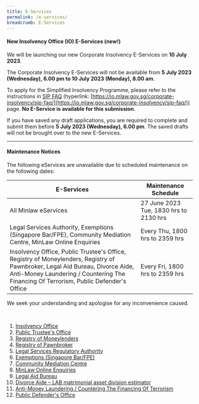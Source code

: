 ```yaml
---
title: E-Services
permalink: /e-services/
breadcrumb: E-Services
---
```

<!--Hi Team, CIMS launch notice to be uncommented once confirmed CIMS go-live on 10 Jul 2023. Tentatively need to publish 2 weeks before go-live. -->

#### **New Insolvency Office (IO) E-Services (new!)**
We will be launching our new Corporate Insolvency E-Services on **10 July 2023**. 

The Corporate Insolvency E-Services will not be available from **5 July 2023 (Wednesday), 6.00 pm to 10 July 2023 (Monday), 8.00 am**.

To apply for the Simplified Insolvency Programme, please refer to the instructions in [SIP FAQ](https://io.mlaw.gov.sg/corporate-insolvency/sip-faq/) (hyperlink: [https://io.mlaw.gov.sg/corporate-insolvency/sip-faq/](https://io.mlaw.gov.sg/corporate-insolvency/sip-faq/)) page. **No E-Service is available for this submission.**

If you have saved any draft applications, you are required to complete and submit them before **5 July 2023 (Wednesday), 6.00 pm**. The saved drafts will not be brought over to the new E-Services. 
<hr>
<!--#### **Urgent Maintenance Notice**
Some of our e-services are unavailable till 13 June 2023, 2359 hrs, due to urgent maintenance works. During this period, waiting times at our Ministry of Law Services Centre and our hotline may also be longer than usual. 
<br><br>The following e-services are still accessible via the links provided: 
<br><br><u>Insolvency Search:</u> 
https://go.gov.sg/insolvencysearch
<br><u>Insolvency Person’s Portal:</u> 
https://go.gov.sg/insolventpersonsportal
<br><u>Creditor’s Portal:</u> 
https://go.gov.sg/creditorsportal
<br><u>Private Trustees in Bankruptcy Portal:</u> 
https://go.gov.sg/ptibportal 
<br><br>We seek your understanding and apologise for any inconvenience caused. 
-->
<!--Notice for Regular Maintenance Schedule-->

<!--#### **Urgent Maintenance Notice**
The all Minlaw e-services and Online enquiries are unavailable till 23 June 2023, 0900 hrs, due to urgent maintenance works. During this period, waiting times at our Ministry of Law Services Centre and our hotline may also be longer than usual.--> 



#### **Maintenance Notices**
The following eServices are unavailable due to scheduled maintenance on the following dates:

| E-Services | Maintenance Schedule |
| -------- | -------- | 
|  All Minlaw eServices  | 27 June 2023 Tue, 1830 hrs to 2130 hrs| 
| Legal Services Authority, Exemptions (Singapore Bar/FPE), Community Mediation Centre, MinLaw Online Enquiries  | Every Thu, 1800 hrs to 2359 hrs     | 
| Insolvency Office, Public Trustee's Office, Registry of Moneylenders, Registry of Pawnbroker, Legal Aid Bureau, Divorce Aide,  Anti-Money Laundering / Countering The Financing Of Terrorism, Public Defender's Office    | Every Fri, 1800 hrs to 2359 hrs| 

We seek your understanding and apologise for any inconvenience caused.

<!--below notice is prepared for CIMS Go-Live-->
<!--#### **Maintenance Notices**
Please be informed that the following eServices will be scheduled for  maintenance on the following dates, and access will not be available during this period: 

| E-Services | Maintenance Schedule |
| -------- | -------- |
| Insolvency Office - Corporate Insolvency | 14 Jun, Wed, 1800 hrs to 19 Jun, Mon, 0800 hrs     | 
| Insolvency Office, Public Trustee's Office    | 14 Jun, Wed, 1800 hrs to 15 Jun, Thu, 0800 hrs     | 
| Insolvency Office - Debt Repayment Scheme, Public Trustee's Office    | 15 Jun, Thu, 1800 hrs to 16 Jun, Fri, 0800 hrs     | 
| Insolvency Office, Public Trustee's Office, Registry of Moneylenders, Registry of Pawnbroker    | 16 Jun, Fri, 1800 hrs to 19 Jun, Mon, 0800 hrs     | 
<hr>
-->
<br>

1. [Insolvency Office](https://eservices.mlaw.gov.sg/io/)	
2. [Public Trustee's Office](https://eservices.mlaw.gov.sg/pto/)
3. [Registry of Moneylenders](https://eservices.mlaw.gov.sg/rom/)	
4. [Registry of Pawnbroker](https://eservices.mlaw.gov.sg/rop/)	
5. [Legal Services Regulatory Authority](https://eservices.mlaw.gov.sg/lsra/lsra-home)	
6. [Exemptions (Singapore Bar/FPE)](https://eservices.mlaw.gov.sg/li/ems/application/exemption.aspx) 	
7. [Community Mediation Centre](https://cmc.mlaw.gov.sg/e-services/apply-online/)
8. [MinLaw Online Enquiries](https://go.gov.sg/contactminlaw)
9. [Legal Aid Bureau](https://eservices.mlaw.gov.sg/labesvc/)	
10. [Divorce Aide – LAB matrimonial asset division estimator](https://eservices.mlaw.gov.sg/labesvc/common/loadDivorceAIDEv2.do)
11. [Anti-Money Laundering / Countering The Financing Of Terrorism](https://acd.mlaw.gov.sg)
12. [Public Defender's Office](https://go.gov.sg/applypdo)